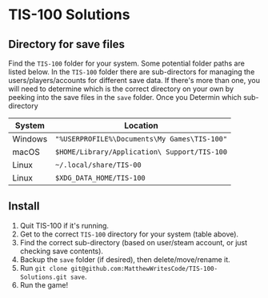 # TIS-100 Solutions

## Directory for save files

Find the `TIS-100` folder for your system. Some potential folder paths are listed below. In the `TIS-100` folder there are sub-directors for managing the users/players/accounts for different save data. If there's more than one, you will need to determine which is the correct directory on your own by peeking into the save files in the `save` folder. Once you Determin which sub-directory 

| System | Location |
| ------ | -------- |
| Windows | `"%USERPROFILE%\Documents\My Games\TIS-100"` |
| macOS | `$HOME/Library/Application\ Support/TIS-100` |
| Linux | `~/.local/share/TIS-00` |
| Linux | `$XDG_DATA_HOME/TIS-100` |

## Install

1. Quit TIS-100 if it's running.
2. Get to the correct `TIS-100` directory for your system (table above).
3. Find the correct sub-directory (based on user/steam account, or just checking save contents).
4. Backup the `save` folder (if desired), then delete/move/rename it.
5. Run `git clone git@github.com:MatthewWritesCode/TIS-100-Solutions.git save`.
6. Run the game!
